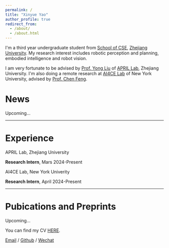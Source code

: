 ```yaml
---
permalink: /
title: "Xinyue Yao"
author_profile: true
redirect_from: 
  - /about/
  - /about.html
---
```


I'm a third year undergraduate student from [School of CSE](http://www.cse.zju.edu.cn/), [Zhejiang University](https://www.zju.edu.cn/english/). My research interest includes robotic perception and planning, embodied intelligence and robot vision.

I am very fortunate to be advised by [Prof. Yong Liu](https://person.zju.edu.cn/en/yongliu) of [APRIL Lab](https://april.zju.edu.cn/), Zhejiang University. I'm also doing a remote research at [AI4CE Lab](https://ai4ce.github.io/) of New York University, advised by [Prof. Chen Feng](https://engineering.nyu.edu/faculty/chen-feng).

News
======
Upcoming...

---

Experience
======
APRIL Lab, Zhejiang University

**Research Intern**, Mars 2024-Present

AI4CE Lab, New York Univerity

**Research Intern**, April 2024-Present

---

Pubications and Preprints
======
Upcoming...

You can find my CV [HERE](../assets/CV.pdf).

[Email](mailto:xinyue_yao@outlook.com) / [Github](https://github.com/shinyueyao) / [Wechat](../images/wechat.png) 

